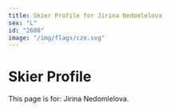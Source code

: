 ```yaml
---
title: Skier Profile for Jirina Nedomlelova
sex: "L"
id: "2608"
image: "/img/flags/cze.svg" 
---
```


# Skier Profile

This page is for: Jirina Nedomlelova.
    